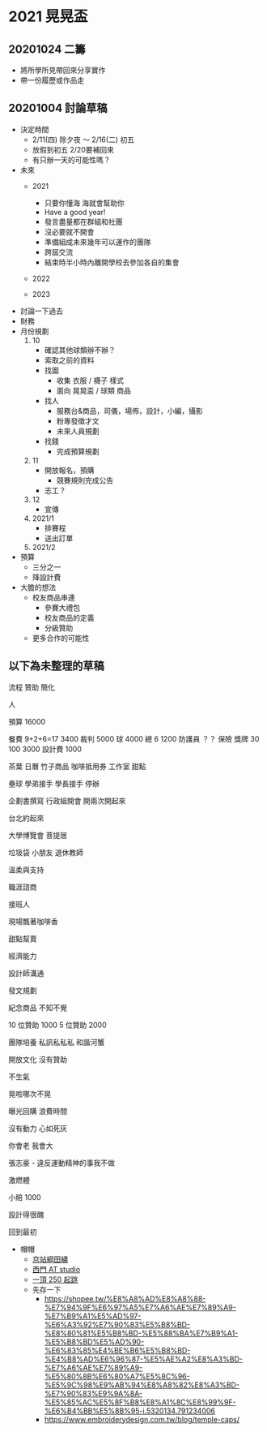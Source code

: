# 2021 晃晃盃

## 20201024 二籌
- 將所學所見帶回來分享實作
- 帶一份履歷或作品走

## 20201004 討論草稿
- 決定時間
    - 2/11(四) 除夕夜 ～ 2/16(二) 初五
    - 放假到初五 2/20要補回來
    - 有只辦一天的可能性嗎？
- 未來
    - 2021
        - 只要你懂海 海就會幫助你
        - Have a good year!
        - 發言盡量都在群組和社團
        - 沒必要就不開會
        - 準備組成未來幾年可以運作的團隊
        - 跨屆交流
        - 結束時半小時內離開學校去參加各自的集會
    - 2022
        
    - 2023
- 討論一下過去
- 財務
- 月份規劃
   1. 10
        - 確認其他球類辦不辦？
        - 索取之前的資料
        - 找圖
            - 收集 衣服 / 襪子 樣式
            - 面向 晃晃盃 / 球類 商品
        - 找人
            - 服務台&商品，司儀，場佈，設計，小編，攝影
            - 粉專發徵才文
            - 未來人員規劃
        - 找錢
            - 完成預算規劃
    2. 11
        - 開放報名，預購
            - 競賽規則完成公告
        - 志工？
    3. 12
        - 宣傳
    4. 2021/1
        - 排賽程
        - 送出訂單
    5. 2021/2
- 預算
    - 三分之一
    - 降設計費
- 大膽的想法
    - 校友商品串連
        - 參賽大禮包
        - 校友商品的定義
        - 分級贊助
    - 更多合作的可能性


## 以下為未整理的草稿

流程
贊助
簡化

人

預算
16000

餐費 9+2+6=17 3400
裁判 5000
球 4000
總 6 1200
防護員 ？？
保險
獎牌 30 100 3000
設計費 1000

茶葉 日曆 竹子商品 咖啡抵用券 工作室 甜點

壘球
    學弟接手
    學長接手
    停辦

企劃書撰寫
行政組開會 開兩次開起來

台北約起來

大學博覽會
菩提居

垃圾袋
小朋友
退休教師

溫柔與支持

職涯諮商

接班人

現場飄著咖啡香

甜點幫賣

經濟能力

設計師溝通

發文規劃

紀念商品
    不知不覺

10 位贊助 1000
5 位贊助 2000

團隊培養
私訊私私私
和諧河蟹

開放文化
沒有贊助

不生氣

晃啦哪次不晃

曝光回購
浪費時間

沒有動力 心如死灰

你會老 我會大

張志豪 - 違反運動精神的事我不做

激燃體

小賠 1000

設計得很醜

回到最初

- 帽帽
    - [京站綱田繡](https://www.kangtien.com/)
    - [西門 AT studio](https://www.facebook.com/atstudio.tw/shop/?referral_code=page_shop_tab&preview=1)
    - [一頂 250 起跳](https://an-hsienlife.com/customize-hat-only-250-dollars/)
    - 先存一下
        - https://shopee.tw/%E8%A8%AD%E8%A8%88-%E7%94%9F%E6%97%A5%E7%A6%AE%E7%89%A9-%E7%B9%A1%E5%AD%97-%E6%A3%92%E7%90%83%E5%B8%BD-%E8%80%81%E5%B8%BD-%E5%88%BA%E7%B9%A1-%E5%B8%BD%E5%AD%90-%E6%83%85%E4%BE%B6%E5%B8%BD-%E4%B8%AD%E6%96%87-%E5%AE%A2%E8%A3%BD-%E7%A6%AE%E7%89%A9-%E5%80%8B%E6%80%A7%E5%8C%96-%E5%9C%98%E9%AB%94%E8%A8%82%E8%A3%BD-%E7%90%83%E9%9A%8A-%E5%85%AC%E5%8F%B8%E8%A1%8C%E8%99%9F-%E6%B4%BB%E5%8B%95-i.5320134.791234006
        - https://www.embroiderydesign.com.tw/blog/temple-caps/